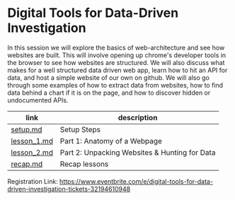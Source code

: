 # Digital Tools for Data-Driven Investigation

In this session we will explore the basics of web-architecture and see how websites are built. This will involve opening up chrome's developer tools in the browser to see how websites are structured. We will also discuss what makes for a well structured data driven web app, learn how to hit an API for data, and host a simple website of our own on github. We will also go through some examples of how to extract data from websites, how to find data behind a chart if it is on the page, and how to discover hidden or undocumented APIs.

link | description
-----|-------------
[setup.md](setup.md) | Setup Steps
[lesson_1.md](lesson_1.md) | Part 1: Anatomy of a Webpage
[lesson_2.md](lesson_2.md) | Part 2: Unpacking Websites & Hunting for Data
[recap.md](recap.md) | Recap lessons

Registration Link: https://www.eventbrite.com/e/digital-tools-for-data-driven-investigation-tickets-32194610948
